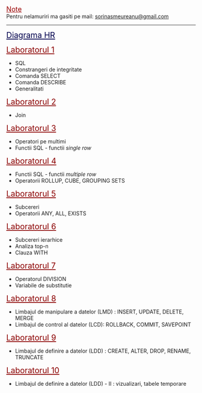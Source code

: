 <style>
  .intro{
    font-size: 130%;
    color: #990000
  }
  .labTitle{
    font-size: 150%;
    color: #8B0000;
  }
  
  #diagHR{
    font-size: 150%;
    color:  #00004d;
  }
</style>

<a class = "intro" href = "Note BD.pdf" download>Note</a>
<br>
    Pentru nelamuriri ma gasiti pe mail: sorinasmeureanu@gmail.com

<hr>

<a id = "diagHR" href="Laboratoare/Diagrama_HR.pdf" download> Diagrama HR </a>


<a class = "labTitle" href="Laboratoare/Laborator1_BD.pdf" download> Laboratorul 1 </a>
  - SQL
  - Constrangeri de integritate
  - Comanda SELECT
  - Comanda DESCRIBE
  - Generalitati

<a class = "labTitle" href="Laboratoare/Laborator2_BD.pdf" download> Laboratorul 2 </a>
   - Join

<a class = "labTitle" href="Laboratoare/Laborator3_BD.pdf" download> Laboratorul 3 </a>
   - Operatori pe multimi
   - Functii SQL - functii <i>single row</i>

<a class = "labTitle" href="Laboratoare/Laborator4_BD.pdf" download> Laboratorul 4 </a>
   - Functii SQL - functii <i>multiple row</i>
   - Operatorii ROLLUP, CUBE, GROUPING SETS
   
<a class = "labTitle" href="Laboratoare/Laborator5_BD.pdf" download> Laboratorul 5 </a>
   - Subcereri
   - Operatorii ANY, ALL, EXISTS
   
 <a class = "labTitle" href="Laboratoare/Laborator6_BD.pdf" download> Laboratorul 6 </a>
   - Subcereri ierarhice
   - Analiza top-n
   - Clauza WITH
   
 <a class = "labTitle" href="Laboratoare/Laborator7_BD.pdf" download> Laboratorul 7 </a>
   - Operatorul DIVISION
   - Variabile de substitutie
   
  <a class = "labTitle" href="Laboratoare/Laborator8_BD.pdf" download> Laboratorul 8 </a>
   - Limbajul de manipulare a datelor (LMD) :  INSERT, UPDATE, DELETE, MERGE
   - Limbajul de control al datelor (LCD):  ROLLBACK, COMMIT, SAVEPOINT

  <a class = "labTitle" href="Laboratoare/Laborator9_BD.pdf" download> Laboratorul 9 </a>
   - Limbajul de definire a datelor (LDD) :  CREATE, ALTER, DROP, RENAME, TRUNCATE

  <a class = "labTitle" href="Laboratoare/Laborator10_BD.pdf" download> Laboratorul 10 </a>
   - Limbajul de definire a datelor (LDD) - II : vizualizari, tabele temporare  
